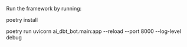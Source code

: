 Run the framework by running:

poetry install

poetry run uvicorn ai_dbt_bot.main:app --reload --port 8000 --log-level debug